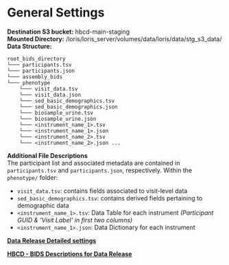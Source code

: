 # General Settings
**Destination S3 bucket:** hbcd-main-staging    
**Mounted Directory:** /loris/loris_server/volumes/data/loris/data/stg_s3_data/     
**Data Structure:**    
```
root_bids_directory 
└─── participants.tsv
└─── participants.json 
└─── assembly_bids
└─── phenotype  
    └─── visit_data.tsv
    └─── visit_data.json
    └─── sed_basic_demographics.tsv
    └─── sed_basic_demographics.json
    └─── biosample_urine.tsv 
    └─── biosample_urine.json
    └─── <instrument_name_1>.tsv    
    └─── <instrument_name_1>.json
    └─── <instrument_name_2>.tsv   
    └─── <instrument_name_2>.json ...
```

**Additional File Descriptions**    
The participant list and associated metadata are contained in `participants.tsv` and `participants.json`, respectively. Within the `phenotype/` folder:

 * `visit_data.tsv`: contains fields associated to visit-level data
 * `sed_basic_demographics.tsv`: contains derived fields pertaining to demographic data
 * `<instrument_name_1>.tsv`: Data Table for each instrument *(Participant GUID & 'Visit Label' in first two columns)* 
 * `<instrument_name_1>.json`: Data Dictionary for each instrument

**[Data Release Detailed settings](https://docs.google.com/spreadsheets/d/15Ne_q8-1dyTW3MWtUTfLp3nobRLIBaiYxV6k1_nL8EA/edit?gid=589752985#gid=589752985)**

**[HBCD - BIDS Descriptions for Data Release](datacuration/bids.md)**
